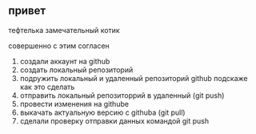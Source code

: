 ## привет

тефтелька замечательный котик

совершенно с этим согласен

1. создали аккаунт на github
2. создать локальный репозиторий
3. подружить локальный и удаленный репозиторий github подскаже как это сделать
4. отправить локальный репозиторрий в удаленный (git push)
5. провести изменения на githube
6. выкачать актуальную версию с githuba (git pull)
7. сделали проверку отправки данных командой git push

